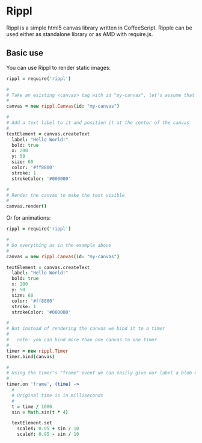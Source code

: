 # Rippl

Rippl is a simple html5 canvas library written in CoffeeScript. Ripple can be used either as standalone library or as AMD with require.js.

## Basic use

You can use Rippl to render static images:

```coffeescript
rippl = require('rippl')

#
# Take an existing <canvas> tag with id "my-canvas", let's assume that canvas has dimensions of 400x100
#
canvas = new rippl.Canvas(id: "my-canvas")

#
# Add a text label to it and position it at the center of the canvas
#
textElement = canvas.createText
  label: "Hello World!"
  bold: true
  x: 200
  y: 50
  size: 60
  color: '#ff8800'
  stroke: 1
  strokeColor: '#000000'

#
# Render the canvas to make the text visible
#
canvas.render()
```

Or for animations:

```coffeescript
rippl = require('rippl')

#
# Do everything as in the example above
#
canvas = new rippl.Canvas(id: "my-canvas")

textElement = canvas.createText
  label: "Hello World!"
  bold: true
  x: 200
  y: 50
  size: 60
  color: '#ff8800'
  stroke: 1
  strokeColor: '#000000'

#
# But instead of rendering the canvas we bind it to a timer
#
#   note: you can bind more than one canvas to one timer
#
timer = new rippl.Timer
timer.bind(canvas)

#
# Using the timer's "frame" event we can easily give our label a blob effect
#
timer.on 'frame', (time) ->
  #
  # Original time is in milliseconds
  #
  t = time / 1000
  sin = Math.sin(t * 4)

  textElement.set
    scaleX: 0.95 + sin / 10
    scaleY: 0.95 - sin / 10
```
